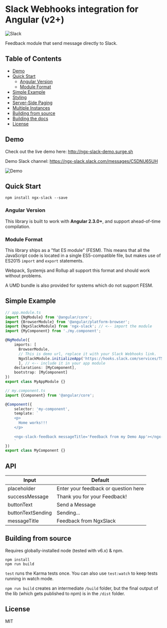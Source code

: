 # Slack Webhooks integration for Angular (v2+)

![Slack](https://fst.slack-edge.com/66f9/img/icons/ios-114.png "Slack")


Feedback module that send message directly to Slack.

## Table of Contents

* [Demo](#demo)
* [Quick Start](#quick-start)
  + [Angular Version](#angular-version)
  + [Module Format](#module-format)
* [Simple Example](#simple-example)
* [Styling](#styling)
* [Server-Side Paging](#server-side-paging)
* [Multiple Instances](#multiple-instances)
* [Building from source](#building-from-source)
* [Building the docs](#building-the-docs)
* [License](#license)


## Demo

Check out the live demo here: http://ngx-slack-demo.surge.sh

Demo Slack channel: https://ngx-slack.slack.com/messages/C5DNU65UH

![Demo](https://media.giphy.com/media/26FmQTavFr58Hj7W0/giphy.gif "Demo")


## Quick Start

```
npm install ngx-slack --save
```

### Angular Version

This library is built to work with **Angular 2.3.0+**, and support ahead-of-time compilation.

### Module Format

This library ships as a "flat ES module" (FESM). This means that all the JavaScript code is located in a single ES5-compatible file, but makes use of ES2015 `import` and `export` statements.

Webpack, Systemjs and Rollup all support this format and should work without problems.

A UMD bundle is also provided for systems which do not support FESM.

## Simple Example

```TypeScript
// app.module.ts
import {NgModule} from '@angular/core';
import {BrowserModule} from '@angular/platform-browser';
import {NgxSlackModule} from 'ngx-slack'; // <-- import the module
import {MyComponent} from './my.component';

@NgModule({
    imports: [
      BrowserModule,
      // This is demo url, replace it with your Slack Webhooks link.
      NgxSlackModule.initializeApp('https://hooks.slack.com/services/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'),
      ], // <-- include it in your app module
    declarations: [MyComponent],
    bootstrap: [MyComponent]
})
export class MyAppModule {}
```

```TypeScript
// my.component.ts
import {Component} from '@angular/core';

@Component({
    selector: 'my-component',
    template: `
    <p>
      Home works!!!
    </p>
       
    <ngx-slack-feedback messageTitle='Feedback from my Demo App'></ngx-slack-feedback>
    `
})
export class MyComponent {}
```

## API

| Input | Default |
| --- | --- |
|  placeholder | Enter your feedback or question here  |
|  successMessage | Thank you for your Feedback!  |
|  buttonText | Send a Message  |
|  buttonTextSending | Sending... |
|  messageTitle | Feedback from NgxSlack  |

## Building from source

Requires globally-installed node (tested with v6.x) & npm. 

```
npm install
npm run build 
```
`test` runs the Karma tests once. You can also use `test:watch` to keep tests running in watch mode.

`npm run build` creates an intermediate `/build` folder, but the final output of the lib (which gets published to npm) is in the `/dist` folder.

## License

MIT
